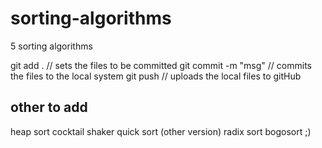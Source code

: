 # sorting-algorithms

5 sorting algorithms

git add .
// sets the files to be committed
git commit -m "msg"
// commits the files to the local system
git push
// uploads the local files to gitHub

## other to add

heap sort
cocktail shaker
quick sort (other version)
radix sort
bogosort ;)
